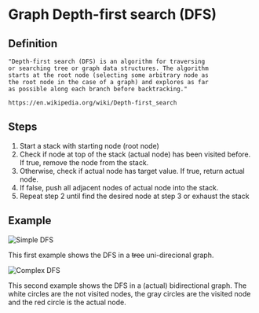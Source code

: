 # Graph Depth-first search (DFS)

## Definition
```
"Depth-first search (DFS) is an algorithm for traversing
or searching tree or graph data structures. The algorithm
starts at the root node (selecting some arbitrary node as
the root node in the case of a graph) and explores as far
as possible along each branch before backtracking."

https://en.wikipedia.org/wiki/Depth-first_search
```

## Steps
1. Start a stack with starting node (root node)
2. Check if node at top of the stack (actual node) has been visited before. If true, remove the node from the stack.
3. Otherwise, check if actual node has target value. If true, return actual node.
4. If false, push all adjacent nodes of actual node into the stack.
5. Repeat step 2 until find the desired node at step 3 or exhaust the stack

## Example

![Simple DFS](https://upload.wikimedia.org/wikipedia/commons/7/7f/Depth-First-Search.gif)

This first example shows the DFS in a ~~tree~~ uni-direcional graph.

![Complex DFS](https://codeforces.com/predownloaded/8d/be/8dbe5d89e58b67f3d8e4d8e0e8eb3358ba921b28.png)

This second example shows the DFS in a (actual) bidirectional graph. The white circles are the not visited nodes, the gray circles are the visited node and the red circle is the actual node.